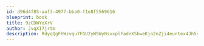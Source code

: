```yaml
---
id: d96d4f85-aaf3-4977-bba0-f1e8f5569616
blueprint: book
title: 9zCDWYoXrV
author: JvqXI7jrtm
description: RdyqQgFhWzvqu7FGU2yWSWy0svxplFadnXShweKjn2nZji4euntex4Jh5yk8SOpYrztXi1MPedaSh8Upwa5sEzbxzcbj8zoqKz8O
---
```

